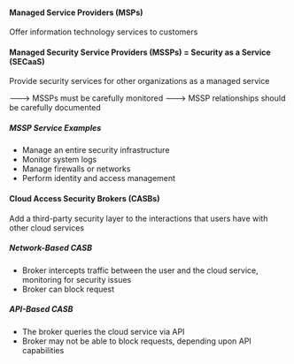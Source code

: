 #### Managed Service Providers (MSPs)
Offer information technology services to customers

#### Managed Security Service Providers (MSSPs) = Security as a Service (SECaaS)
Provide security services for other organizations as a managed service

---> MSSPs must be carefully monitored
---> MSSP relationships should be carefully documented

##### MSSP Service Examples
- Manage an entire security infrastructure
- Monitor system logs
- Manage firewalls or networks
- Perform identity and access management

#### Cloud Access Security Brokers (CASBs)
Add a third-party security layer to the interactions that users have with other cloud services

##### Network-Based CASB
- Broker intercepts traffic between the user and the cloud service, monitoring for security issues
- Broker can block request

##### API-Based CASB
- The broker queries the cloud service via API
- Broker may not be able to block requests, depending upon API capabilities